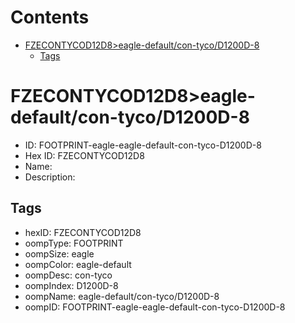 



Contents
========

* [FZECONTYCOD12D8>eagle-default/con-tyco/D1200D-8](#fzecontycod12d8eagle-defaultcon-tycod1200d-8)
	* [Tags](#tags)

# FZECONTYCOD12D8>eagle-default/con-tyco/D1200D-8

- ID: FOOTPRINT-eagle-eagle-default-con-tyco-D1200D-8
- Hex ID: FZECONTYCOD12D8
- Name: 
- Description: 

## Tags

- hexID: FZECONTYCOD12D8
- oompType: FOOTPRINT
- oompSize: eagle
- oompColor: eagle-default
- oompDesc: con-tyco
- oompIndex: D1200D-8
- oompName: eagle-default/con-tyco/D1200D-8
- oompID: FOOTPRINT-eagle-eagle-default-con-tyco-D1200D-8
